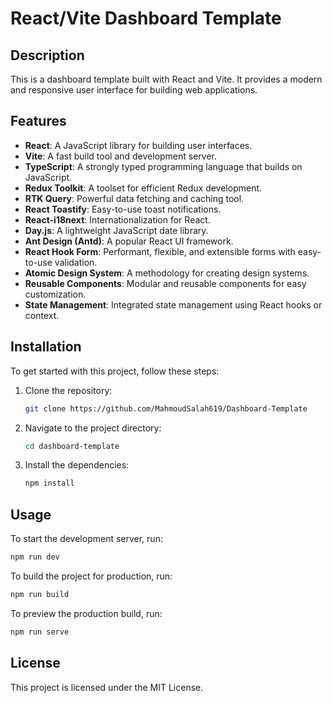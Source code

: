 # React/Vite Dashboard Template

## Description

This is a dashboard template built with React and Vite. It provides a modern and responsive user interface for building web applications.

## Features

- **React**: A JavaScript library for building user interfaces.
- **Vite**: A fast build tool and development server.
- **TypeScript**: A strongly typed programming language that builds on JavaScript.
- **Redux Toolkit**: A toolset for efficient Redux development.
- **RTK Query**: Powerful data fetching and caching tool.
- **React Toastify**: Easy-to-use toast notifications.
- **React-i18next**: Internationalization for React.
- **Day.js**: A lightweight JavaScript date library.
- **Ant Design (Antd)**: A popular React UI framework.
- **React Hook Form**: Performant, flexible, and extensible forms with easy-to-use validation.
- **Atomic Design System**: A methodology for creating design systems.
- **Reusable Components**: Modular and reusable components for easy customization.
- **State Management**: Integrated state management using React hooks or context.

## Installation

To get started with this project, follow these steps:

1. Clone the repository:
    ```bash
    git clone https://github.com/MahmoudSalah619/Dashboard-Template
    ```
2. Navigate to the project directory:
    ```bash
    cd dashboard-template
    ```
3. Install the dependencies:
    ```bash
    npm install
    ```

## Usage

To start the development server, run:
```bash
npm run dev
```

To build the project for production, run:
```bash
npm run build
```

To preview the production build, run:
```bash
npm run serve
```

## License

This project is licensed under the MIT License.
